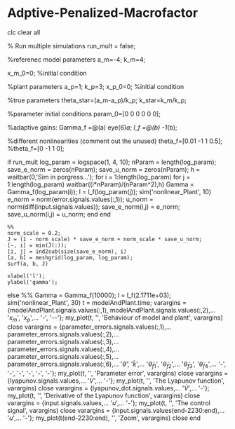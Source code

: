 # Adptive-Penalized-Macrofactor
clc
clear all

% Run multiple simulations
run_mult = false;

%referenec model parameters
a_m=-4;
k_m=4;

x_m_0=0;          %initial condition

%plant parameters
a_p=1;
k_p=3;
x_p_0=0;          %initial condition

%true parameters
theta_star=(a_m-a_p)/k_p;
k_star=k_m/k_p;

%parameter initial conditions
param_0=[0 0 0 0 0 0];

%adaptive gains:
Gamma_f =@(a) eye(6)*a;
l_f =@(b) -1*(b);

%different nonlinearities (comment out the unused)
theta_f=[0.01 -1 1 0.5];
%theta_f=[0 -1 1 0];

if run_mult
    log_param = logspace(1, 4, 10);
    nParam = length(log_param);
    save_e_norm = zeros(nParam);
    save_u_norm = zeros(nParam);
    h = waitbar(0,'Sim in porgress...');
    for i = 1:length(log_param)
        for j = 1:length(log_param)
            waitbar((i*nParam)/(nParam^2),h)
            Gamma = Gamma_f(log_param(i));
            l = l_f(log_param(j));
            sim('nonlinear_Plant', 10)
            e_norm = norm(error.signals.values(:,1));
            u_norm = norm(diff(input.signals.values));
            save_e_norm(i,j) = e_norm;
            save_u_norm(i,j) = u_norm;
        end
    end

    %%
    norm_scale = 0.2;
    J = (1 - norm_scale) * save_e_norm + norm_scale * save_u_norm;
    [~, i] = min(J(:));
    [i, j] = ind2sub(size(save_e_norm), i)
    [a, b] = meshgrid(log_param, log_param);
    surf(a, b, J)

    xlabel('l');
    ylabel('gamma');
else
    %%
    Gamma = Gamma_f(10000);
    l = l_f(2.1711e+03);
    sim('nonlinear_Plant', 30)
    t = modelAndPlant.time;
    varargins = {modelAndPlant.signals.values(:,1), modelAndPlant.signals.values(:,2),...
                '$x_m$', '$x_p$',...
                '-', '--'};
    my_plot(t, '', 'Behaviour of model and plant', varargins)
    close 
    varargins = {parameter_errors.signals.values(:,1),...
                parameter_errors.signals.values(:,2),...
                parameter_errors.signals.values(:,3),...
                parameter_errors.signals.values(:,4),...
                parameter_errors.signals.values(:,5),...
                parameter_errors.signals.values(:,6),...
                '$\tilde\theta$', '$\tilde k$',...
                '$\tilde\theta_{f1}$', '$\tilde\theta_{f2}$',...
                '$\tilde\theta_{f3}$', '$\tilde\theta_{f4}$',...
                '-', '-', '-', '-', '-', '-'};
    my_plot(t, '', 'Parameter error', varargins)
    close
    varargins = {lyapunov.signals.values,...
                '$V$',...
                '-'};
    my_plot(t, '', 'The Lyapunov function', varargins)
    close
    varargins = {lyapunov_dot.signals.values,...
                '$\dot V$',...
                '-'};
    my_plot(t, '', 'Derivative of the Lyapunov function', varargins)
    close
    varargins = {input.signals.values,...
                '$u$',...
                '-'};
    my_plot(t, '', 'The control signal', varargins)
    close
    varargins = {input.signals.values(end-2230:end),...
                '$u$',...
                '-'};
    my_plot(t(end-2230:end), '', 'Zoom', varargins)
    close
end
